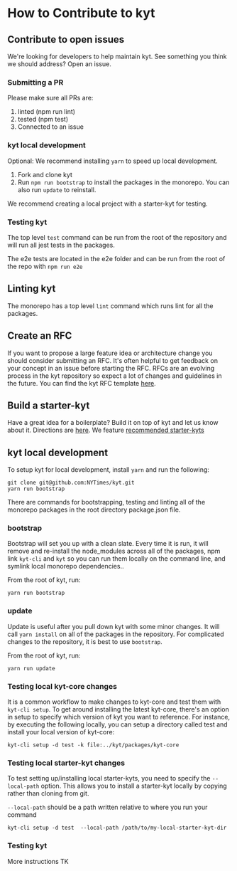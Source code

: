 # How to Contribute to kyt

## Contribute to open issues

We're looking for developers to help maintain kyt.
See something you think we should address? Open an issue.

### Submitting a PR

Please make sure all PRs are:

1. linted (npm run lint)
2. tested (npm test)
3. Connected to an issue

### kyt local development

Optional: We recommend installing `yarn` to speed up local development.

1. Fork and clone kyt
2. Run `npm run bootstrap` to install the packages in the monorepo. You can also run `update` to reinstall.

We recommend creating a local project with a starter-kyt for testing.

### Testing kyt
The top level `test` command can be run from the root of the repository and will run all jest tests in the packages.

The e2e tests are located in the e2e folder and can be run from the root of the repo with `npm run e2e`

## Linting kyt
The monorepo has a top level `lint` command which runs lint for all the packages.

## Create an RFC

If you want to propose a large feature idea or architecture change you should consider submitting an RFC. It's often helpful to get feedback on your concept in an issue before starting the RFC. RFCs are an evolving process in the kyt repository so expect a lot of changes and guidelines in the future. You can find the kyt RFC template [here](/rfc/template.md).

## Build a starter-kyt

Have a great idea for a boilerplate? Build it on top of kyt and let us know about it. Directions are [here](/docs/Starterkyts.md).
We feature [recommended starter-kyts](/docs/commands.md#recommended-starter-kyts)

## kyt local development

To setup kyt for local development, install `yarn` and run the following:

```
git clone git@github.com:NYTimes/kyt.git
yarn run bootstrap
```
There are commands for bootstrapping, testing and linting all of the monorepo packages in the root directory package.json file.

### bootstrap

Bootstrap will set you up with a clean slate. Every time it is run, it will remove and re-install the node_modules across all of the packages, npm link `kyt-cli` and `kyt` so you can run them locally on the command line, and symlink local monorepo dependencies..

From the root of kyt, run:

`yarn run bootstrap`

### update

Update is useful after you pull down kyt with some minor changes. It will call `yarn install` on all of the packages in the repository. For complicated changes to the repository, it is best to use `bootstrap`.

From the root of kyt, run:

`yarn run update`

### Testing local kyt-core changes

It is a common workflow to make changes to kyt-core and test them with `kyt-cli setup`. To get around installing the latest kyt-core, there's an option in setup to specify which version of kyt you want to reference. For instance, by executing the following locally, you can setup a directory called test and install your local version of kyt-core:

`kyt-cli setup -d test -k file:../kyt/packages/kyt-core`

### Testing local starter-kyt changes

To test setting up/installing local starter-kyts, you need to specify the `--local-path` option. This allows you to install a starter-kyt locally by copying rather than cloning from git.

`--local-path` should be a path written relative to where you run your command

`kyt-cli setup -d test  --local-path /path/to/my-local-starter-kyt-dir`

### Testing kyt

More instructions TK
